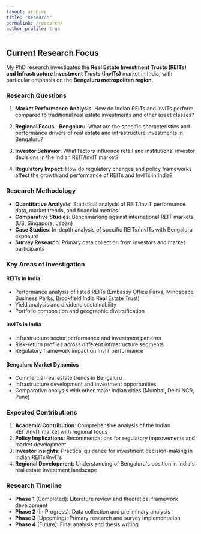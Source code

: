 ```yaml
---
layout: archive
title: "Research"
permalink: /research/
author_profile: true
---
```


## Current Research Focus

My PhD research investigates the **Real Estate Investment Trusts (REITs) and Infrastructure Investment Trusts (InvITs)** market in India, with particular emphasis on the **Bengaluru metropolitan region**.

### Research Questions

1. **Market Performance Analysis**: How do Indian REITs and InvITs perform compared to traditional real estate investments and other asset classes?

2. **Regional Focus - Bengaluru**: What are the specific characteristics and performance drivers of real estate and infrastructure investments in Bengaluru?

3. **Investor Behavior**: What factors influence retail and institutional investor decisions in the Indian REIT/InvIT market?

4. **Regulatory Impact**: How do regulatory changes and policy frameworks affect the growth and performance of REITs and InvITs in India?

### Research Methodology

- **Quantitative Analysis**: Statistical analysis of REIT/InvIT performance data, market trends, and financial metrics
- **Comparative Studies**: Benchmarking against international REIT markets (US, Singapore, Japan)
- **Case Studies**: In-depth analysis of specific REITs/InvITs with Bengaluru exposure
- **Survey Research**: Primary data collection from investors and market participants

### Key Areas of Investigation

#### REITs in India
- Performance analysis of listed REITs (Embassy Office Parks, Mindspace Business Parks, Brookfield India Real Estate Trust)
- Yield analysis and dividend sustainability
- Portfolio composition and geographic diversification

#### InvITs in India
- Infrastructure sector performance and investment patterns
- Risk-return profiles across different infrastructure segments
- Regulatory framework impact on InvIT performance

#### Bengaluru Market Dynamics
- Commercial real estate trends in Bengaluru
- Infrastructure development and investment opportunities
- Comparative analysis with other major Indian cities (Mumbai, Delhi NCR, Pune)

### Expected Contributions

1. **Academic Contribution**: Comprehensive analysis of the Indian REIT/InvIT market with regional focus
2. **Policy Implications**: Recommendations for regulatory improvements and market development
3. **Investor Insights**: Practical guidance for investment decision-making in Indian REITs/InvITs
4. **Regional Development**: Understanding of Bengaluru's position in India's real estate investment landscape

### Research Timeline

- **Phase 1** (Completed): Literature review and theoretical framework development
- **Phase 2** (In Progress): Data collection and preliminary analysis
- **Phase 3** (Upcoming): Primary research and survey implementation
- **Phase 4** (Future): Final analysis and thesis writing